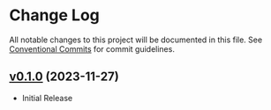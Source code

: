 # Change Log

All notable changes to this project will be documented in this file.
See [Conventional Commits](Https://conventionalcommits.org) for commit guidelines.

<!-- changelog -->

## [v0.1.0](https://github.com/ash-project/ash_money/compare/v0.1.0...v0.1.0) (2023-11-27)

* Initial Release



